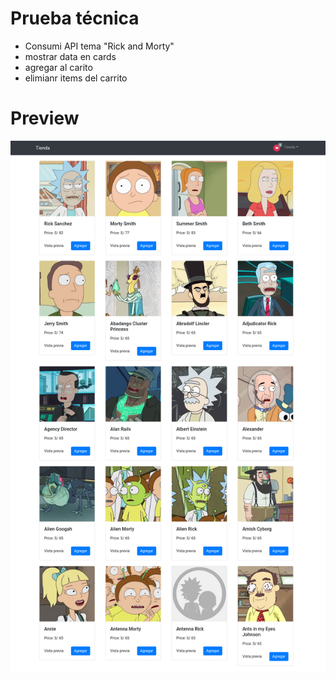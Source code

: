 # Prueba técnica

* Consumi API tema "Rick and Morty"
* mostrar data en cards
* agregar al carito
* elimianr items del carrito

# Preview
![Alt text](./screen.png?raw=true "Preview")